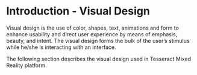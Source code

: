 # Introduction - Visual Design

Visual design is the use of color, shapes, text, animations and form to enhance usability and direct user experience by means of emphasis, beauty, and intent. The visual design forms the bulk of the user’s stimulus while he/she is interacting with an interface.

The following section describes the visual design used in Tesseract Mixed Reality platform.
